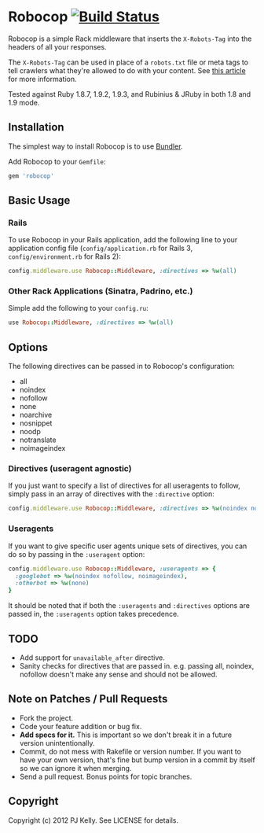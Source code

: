 # Robocop [![Build Status](https://secure.travis-ci.org/pjkelly/robocop.png?branch=master)](http://travis-ci.org/pjkelly/robocop)

Robocop is a simple Rack middleware that inserts the `X-Robots-Tag` into the headers of all your responses.

The `X-Robots-Tag` can be used in place of a `robots.txt` file or meta tags to tell crawlers what they're allowed to do with your content. See [this article](https://developers.google.com/webmasters/control-crawl-index/docs/robots_meta_tag) for more information.

Tested against Ruby 1.8.7, 1.9.2, 1.9.3, and Rubinius & JRuby in both 1.8 and 1.9 mode.

## Installation

The simplest way to install Robocop is to use [Bundler](http://gembundler.com/).

Add Robocop to your `Gemfile`:

``` ruby
gem 'robocop'
```

## Basic Usage

### Rails

To use Robocop in your Rails application, add the following line to your application config file (`config/application.rb` for Rails 3, `config/environment.rb` for Rails 2):

``` ruby
config.middleware.use Robocop::Middleware, :directives => %w(all)
```

### Other Rack Applications (Sinatra, Padrino, etc.)

Simple add the following to your `config.ru`:

``` ruby
use Robocop::Middleware, :directives => %w(all)
```

## Options

The following directives can be passed in to Robocop's configuration:

* all
* noindex
* nofollow
* none
* noarchive
* nosnippet
* noodp
* notranslate
* noimageindex

### Directives (useragent agnostic)

If you just want to specify a list of directives for all useragents to follow, simply pass in an array of directives with the `:directive` option:

``` ruby
config.middleware.use Robocop::Middleware, :directives => %w(noindex nofollow)
```

### Useragents

If you want to give specific user agents unique sets of directives, you can do so by passing in the `:useragent` option:

``` ruby
config.middleware.use Robocop::Middleware, :useragents => {
  :googlebot => %w(noindex nofollow, noimageindex),
  :otherbot => %w(none)
}
```

It should be noted that if both the `:useragents` and `:directives` options are passed in, the `:useragents` option takes precedence.

## TODO

* Add support for `unavailable_after` directive.
* Sanity checks for directives that are passed in. e.g. passing all, noindex, nofollow doesn't make any sense and should not be allowed.

## Note on Patches / Pull Requests

* Fork the project.
* Code your feature addition or bug fix.
* **Add specs for it.** This is important so we don't break it in a future version unintentionally.
* Commit, do not mess with Rakefile or version number. If you want to have your own version, that's fine but bump version in a commit by itself so we can ignore it when merging.
* Send a pull request. Bonus points for topic branches.

## Copyright

Copyright (c) 2012 PJ Kelly. See LICENSE for details.